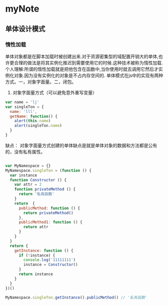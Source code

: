 # myNote
## 单体设计模式
### 惰性加载
单体对象都是在脚本加载时被创建出来.对于资源密集型的域配置开销大的单体,也许更合理的做法是将其实例化推迟到需要使用它的时候.这种技术被称为惰性加载.个人理解:所谓的惰性加载就是把他包含在函数中,当你使用时就去调用它然后才实例化对象.因为没有实例化的对象是不占内存空间的.
单体模式在js中的实现有两种方式。一，对象字面量。二，闭包。

1. 对象字面量方式（可以避免意外重写变量）
```js
var name = 'lj'
var singleTon = {
  name: 'lll',
  getName: function() {
    alert(this.name)
    alert(singleTon.name)
  }
}
```
缺点： 对象字面量方式创建的单体缺点是就是单体对象的数据和方法都是公有的，没有私有属性。
```js

var MyNamespace = {}
MyNamespace.singleTon = (function () {
  var instance
  function Constructor () {
    var attr = 2
    function privateMethod () {
      return '私有函数'
    }
    return  {
      publicMethod: function () {
        return privateMethod()
      },
      publicMethod1: function () {
        return attr
      }
    }
  }
  return {
    getInstance: function () {
      if (!instance) {
        console.log('11111111')
        instance = Constructor()
      }
      return instance
    }
  }
})()

MyNamespace.singleTon.getInstance().publicMethod() // '私有函数'
```
